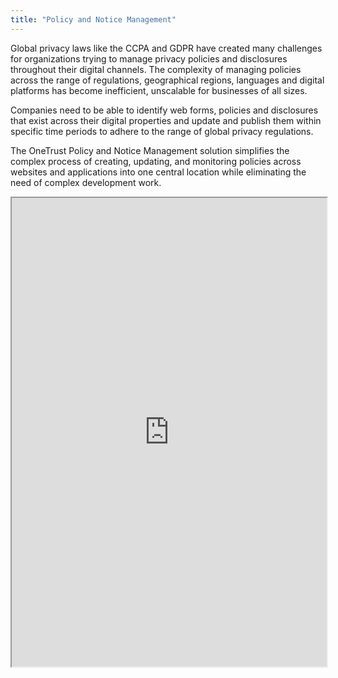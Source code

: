 ```yaml
---
title: "Policy and Notice Management"
---
```


Global privacy laws like the CCPA and GDPR have created many challenges for organizations trying to manage privacy policies and disclosures throughout their digital channels. The complexity of managing policies across the range of regulations, geographical regions, languages and digital platforms has become inefficient, unscalable for businesses of all sizes.

Companies need to be able to identify web forms, policies and disclosures that exist across their digital properties and update and publish them within specific time periods to adhere to the range of global privacy regulations.

The OneTrust Policy and Notice Management solution simplifies the complex process of creating, updating, and monitoring policies across websites and applications into one central location while eliminating the need of complex development work.

<iframe height="750" width="100%" src="https://ewelton.github.io/ktest/wiki.html#Policy%20and%20Notice%20Management"></iframe>
